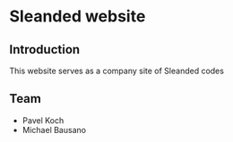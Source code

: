 Sleanded website
================

Introduction
------------
This website serves as a company site of Sleanded codes


Team
----
- Pavel Koch
- Michael Bausano



